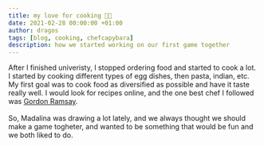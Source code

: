 ```yaml
---
title: my love for cooking 🧑‍🍳
date: 2021-02-28 00:00:00 +01:00
author: dragos
tags: [blog, cooking, chefcapybara]
description: how we started working on our first game together
---
```


After I finished univeristy, I stopped ordering food and started to cook a lot.
<br />
I started by cooking different types of egg dishes, then pasta, indian, etc.
<br />
My first goal was to cook food as diversified as possible and have it taste really well. I would look for recipes online, and the one best chef I followed was [Gordon Ramsay](https://www.gordonramsay.com/).
<br />
<br />
So, Madalina was drawing a lot lately, and we always thought we should make a game togheter, and wanted to be something that would be fun and we both liked to do.

